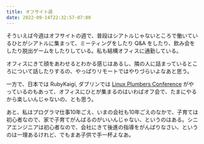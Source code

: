 ```yaml
---
title: オフサイト週
date: 2022-09-14T22:32:57-07:00
---
```

そういえば今週はオフサイトの週で、普段はシアトルじゃないところで働いているひとがシアトルに集まって、ミーティングをしたり Q&A をしたり、飲み会をしたり脱出ゲームをしたりしている。私も結構オフィスに通勤している。

オフィスにきて顔をあわせるとわかる感じはあるし、隣の人に詰まっているところについて話したりするの、やっぱりリモートではやりづらいよなあと思う。

一方で、日本では RubyKaigi, ダブリンでは [Linux Plumbers Conference](https://lpc.events) がやっているのもあって、オフィスにひとが集まるのはいわばオフ会で、たまにやるから楽しいんじゃないの、とも思う。

あと、私はプログラマ仕事10年ごえ、いまの会社も10年ごえのなかで、子育ては初心者なので、家で子育てがんばるのがいいんじゃない、というのはある。シニアエンジニアは初心者なので、会社にきて後進の指導をがんばりなさい、というのは一理あるけれど、でもまあ子供で手一杯よなあ。
